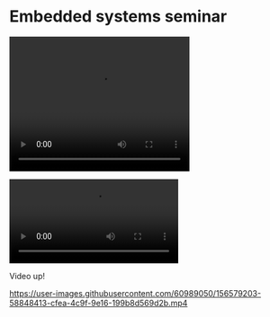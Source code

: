 <h1>Embedded systems seminar</h1>

<video width="320" height="240" autoplay>
  <source src="stm32.mp4" type="video/mp4">
</video>

![caption](stm32.mp4)

<p>Video up!</p>


https://user-images.githubusercontent.com/60989050/156579203-58848413-cfea-4c9f-9e16-199b8d569d2b.mp4

